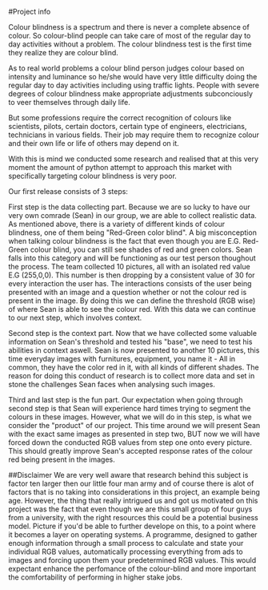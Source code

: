 #Project info

Colour blindness is a spectrum and there is never a complete absence of colour. So colour-blind people can take care of most of the regular day to day activities without a problem. The colour blindness test is the first time they realize they are colour blind.

As to real world problems a colour blind person judges colour based on intensity and luminance so he/she would have very little difficulty doing the regular day to day activities including using traffic lights. People with severe degrees of colour blindness make appropriate adjustments subconciously to veer themselves through daily life.

But some professions require the correct recognition of colours like scientists, pilots, certain doctors, certain type of engineers, electricians, technicians in various fields. Their job may require them to recognize colour and their own life or life of others may depend on it.

With this is mind we conducted some research and realised that at this very moment the amount of python attempt to approach this market with specifically targeting colour blindness is very poor.

Our first release consists of 3 steps:

First step is the data collecting part. Because we are so lucky to have our very own comrade (Sean) in our group, we are able to collect realistic data. As mentioned above, there is a variety 
of different kinds of colour blindness, one of them being "Red-Green color blind". A big misconception when talking colour blindness is the fact that even though you are E.G. Red-Green colour blind, you can still see shades of red and green colors. Sean falls into this category and will be functioning as our test person thoughout the process.
The team collected 10 pictures, all with an isolated red value E.G (255,0,0). This number is then dropping by a consistent value of 30 for every interaction the user has. The interactions consists of the user being presented with an image and a question whether or not the colour red is present in the image. By doing this we can define the threshold (RGB wise) of where Sean is able to see the colour red. With this data we can continue to our next step, which involves context.

Second step is the context part. Now that we have collected some valuable information on Sean's threshold and tested his "base", we need to test his abilities in context aswell. Sean is now presented to another 10 pictures, this time everyday images with furnitures, equipment, you name it - All in common, they have the color red in it, with all kinds of different shades. The reason for doing this conduct of research is to collect more data and set in stone the challenges Sean faces when analysing such images.

Third and last step is the fun part. Our expectation when going through second step is that Sean will experience hard times trying to segment the colours in these images. However, what we will do in this step, is what we consider the "product" of our project. This time around we will present Sean with the exact same images as presented in step two, BUT now we will have forced down the conducted RGB values from step one onto every picture. This should greatly improve Sean's accepted response rates of the colour red being present in the images.

##Disclaimer
We are very well aware that research behind this subject is factor ten larger then our little four man army and of course there is alot of factors that is no taking into considerations in this project, an example being age. However, the thing that really intrigued us and got us motivated on this project was the fact that even though we are this small group of four guys from a university, with the right resources this could be a potential business model. Picture if you'd be able to further develope on this, to a point where it becomes a layer on operating systems. A programme, designed to gather enough information through a small process to calculate and state your individual RGB values, automatically processing everything from ads to images and forcing upon them your predetermined RGB values. This would expectant enhance the perfomance of the colour-blind and more important the comfortability of performing in higher stake jobs. 